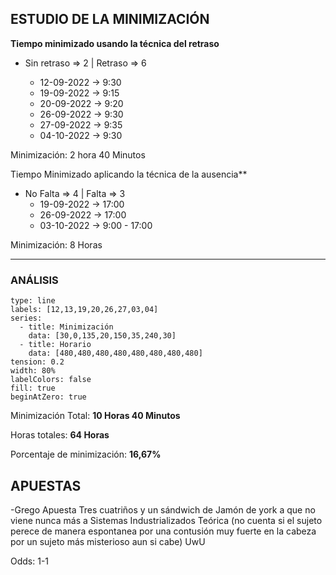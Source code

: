 ## ESTUDIO DE LA MINIMIZACIÓN

**Tiempo minimizado usando la técnica del retraso**

- Sin retraso => 2 | Retraso => 6

	- 12-09-2022 -> 9:30
	- 19-09-2022 -> 9:15
	- 20-09-2022 -> 9:20
	- 26-09-2022 -> 9:30
	- 27-09-2022 -> 9:35
	- 04-10-2022 -> 9:30


Minimización: 2 hora 40 Minutos

Tiempo Minimizado aplicando la técnica de la ausencia**

 - No Falta => 4 | Falta => 3
	- 19-09-2022 -> 17:00
	- 26-09-2022 -> 17:00
	- 03-10-2022 -> 9:00 - 17:00

Minimización: 8 Horas

-----------------------------------------

### ANÁLISIS

```chart
type: line
labels: [12,13,19,20,26,27,03,04]
series:
  - title: Minimización
    data: [30,0,135,20,150,35,240,30]
  - title: Horario
	data: [480,480,480,480,480,480,480,480]
tension: 0.2
width: 80%
labelColors: false
fill: true
beginAtZero: true
```

Minimización Total: **10 Horas 40 Minutos**

Horas totales: **64 Horas**

Porcentaje de minimización: **16,67%**


## APUESTAS

-Grego Apuesta Tres cuatriños y un sándwich de Jamón de york a que no viene nunca más a Sistemas Industrializados Teórica (no cuenta si el sujeto perece de manera espontanea por una contusión muy fuerte en la cabeza por un sujeto más misterioso aun si cabe) UwU

Odds: 1-1

